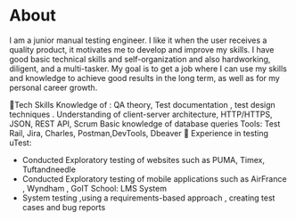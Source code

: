 # About
I am a junior manual testing engineer. I like it when the user receives a quality product, it motivates me to develop and improve my skills. 
I have good basic technical skills and self-organization and also hardworking, diligent, and a multi-tasker. 
My goal is to get a job where I can use my skills and knowledge to achieve good results in the long term, as well as for my personal career growth.

📍Tech Skills
Knowledge of : 
QA theory, Test documentation , test design techniques . 
Understanding of client-server architecture, HTTP/HTTPS, JSON,  REST API, Scrum
Basic knowledge of database queries 
Tools: Test Rail, Jira, Charles, Postman,DevTools, Dbeaver
📍 Experience in testing
  uTest:
- Conducted Exploratory testing of websites such as PUMA, Timex, Tuftandneedle 
- Conducted Exploratory testing of mobile applications such as AirFrance , Wyndham ,
GoIT School: LMS System 
- System testing ,using a requirements-based approach , creating test cases and bug reports



